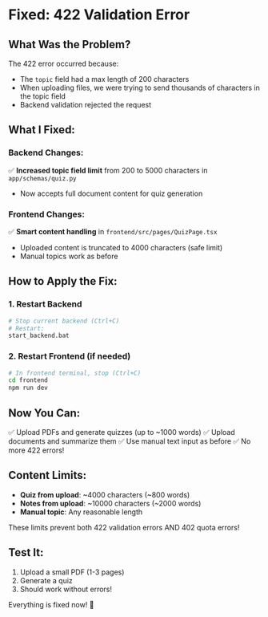 # Fixed: 422 Validation Error

## What Was the Problem?

The 422 error occurred because:
- The `topic` field had a max length of 200 characters
- When uploading files, we were trying to send thousands of characters in the topic field
- Backend validation rejected the request

## What I Fixed:

### Backend Changes:
✅ **Increased topic field limit** from 200 to 5000 characters in `app/schemas/quiz.py`
- Now accepts full document content for quiz generation

### Frontend Changes:
✅ **Smart content handling** in `frontend/src/pages/QuizPage.tsx`
- Uploaded content is truncated to 4000 characters (safe limit)
- Manual topics work as before

## How to Apply the Fix:

### 1. Restart Backend
```bash
# Stop current backend (Ctrl+C)
# Restart:
start_backend.bat
```

### 2. Restart Frontend (if needed)
```bash
# In frontend terminal, stop (Ctrl+C)
cd frontend
npm run dev
```

## Now You Can:

✅ Upload PDFs and generate quizzes (up to ~1000 words)
✅ Upload documents and summarize them
✅ Use manual text input as before
✅ No more 422 errors!

## Content Limits:

- **Quiz from upload**: ~4000 characters (~800 words)
- **Notes from upload**: ~10000 characters (~2000 words)
- **Manual topic**: Any reasonable length

These limits prevent both 422 validation errors AND 402 quota errors!

## Test It:

1. Upload a small PDF (1-3 pages)
2. Generate a quiz
3. Should work without errors!

Everything is fixed now! 🎉
